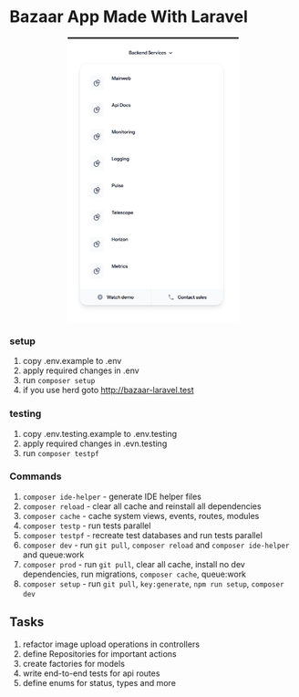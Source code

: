# Bazaar App Made With Laravel
<div style="display:flex;">
    <img style="margin: auto;" src="public/img/backend-services.png" width="300" height="500" alt="backend-services">
</div>

### setup
1. copy .env.example to .env 
2. apply required changes in .env
3. run `composer setup`
4. if you use herd goto http://bazaar-laravel.test

### testing
1. copy .env.testing.example to .env.testing 
2. apply required changes in .evn.testing
3. run `composer testpf`

### Commands
1. `composer ide-helper` - generate IDE helper files
2. `composer reload` - clear all cache and reinstall all dependencies
3. `composer cache` - cache system views, events, routes, modules
4. `composer testp` - run tests parallel
5. `composer testpf` - recreate test databases and run tests parallel
6. `composer dev` - run `git pull`, `composer reload` and `composer ide-helper` and queue:work
7. `composer prod` - run `git pull`, clear all cache, install no dev dependencies, run migrations, `composer cache`, queue:work
8. `composer setup` - run `git pull`, `key:generate`, `npm run setup`, `composer dev`

## Tasks
1. refactor image upload operations in controllers
2. define Repositories for important actions
3. create factories for models
4. write end-to-end tests for api routes
5. define enums for status, types and more
